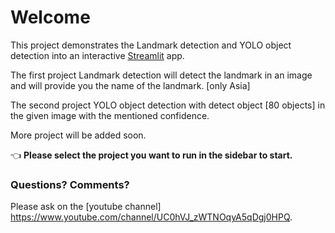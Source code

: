 # Welcome

This project demonstrates the Landmark detection and YOLO object detection into an interactive [Streamlit](https://streamlit.io) app.

The first project Landmark detection will detect the landmark in an image and will provide you the name of the landmark. [only Asia]

The second project YOLO object detection with detect object [80 objects] in the given image with the mentioned confidence.

More project will be added soon.

👈 **Please select the project you want to run in the sidebar to start.**

### Questions? Comments?

Please ask on the [youtube channel] https://www.youtube.com/channel/UC0hVJ_zWTNOqyA5qDgj0HPQ.




